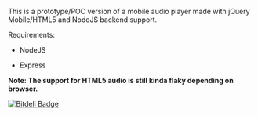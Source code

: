 This is a prototype/POC version of a mobile audio player made with jQuery Mobile/HTML5 and NodeJS backend support.

Requirements:

- NodeJS

- Express

**Note: The support for HTML5 audio is still kinda flaky depending on browser.**

[![Bitdeli Badge](https://d2weczhvl823v0.cloudfront.net/longlho/jquery-audioplayer/trend.png)](https://bitdeli.com/free "Bitdeli Badge")

